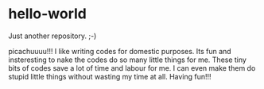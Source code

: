 # hello-world
Just another repository. ;-)

picachuuuu!!! I like writing codes for domestic purposes. Its fun and insteresting to nake the codes do so many little things for me. These tiny bits of codes save a lot of time and labour for me. I can even make them do stupid little things without wasting my time at all. Having fun!!!
